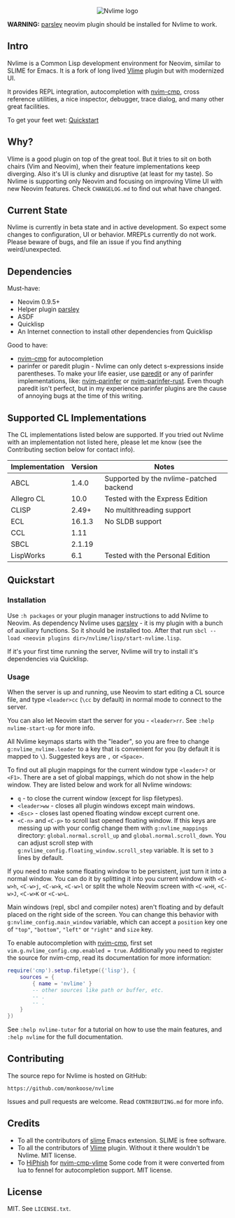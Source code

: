 <p align="center">
    <img src="https://user-images.githubusercontent.com/6261276/209430731-dccaeebd-23e4-4f55-b8c3-4a6bfec7f01b.jpg" alt="Nvlime logo">
</p>

**WARNING:**
[parsley][parsley] neovim plugin should be installed for Nvlime to work.

## Intro

Nvlime is a Common Lisp development environment for Neovim, similar to SLIME
for Emacs. It is a fork of long lived [Vlime][Vlime] plugin but with modernized
UI.

It provides REPL integration, autocompletion with [nvim-cmp][nvim-cmp], cross
reference utilities, a nice inspector, debugger, trace dialog, and many other
great facilities.

To get your feet wet: [Quickstart](#Quickstart)

## Why?

Vlime is a good plugin on top of the great tool. But it tries to sit on both
chairs (Vim and Neovim), when their feature implementations keep diverging. Also
it's UI is clunky and disruptive (at least for my taste). So Nvlime is
supporting only Neovim and focusing on improving Vlime UI with new Neovim
features. Check `CHANGELOG.md` to find out what have changed.

## Current State

Nvlime is currently in beta state and in active development. So expect some
changes to configuration, UI or behavior. MREPLs currently do not work.
Please beware of bugs, and file an issue if you find anything weird/unexpected.

## Dependencies

Must-have:

- Neovim 0.9.5+
- Helper plugin [parsley][parsley]
- ASDF
- Quicklisp
- An Internet connection to install other dependencies from Quicklisp

Good to have:

- [nvim-cmp][nvim-cmp] for autocompletion
- parinfer or paredit plugin - Nvlime can only detect s-expressions inside
  parentheses. To make your life easier, use
  [paredit](https://github.com/kovisoft/paredit) or any of parinfer
  implementations, like:
  [nvim-parinfer](https://github.com/gpanders/nvim-parinfer) or
  [nvim-parinfer-rust](https://github.com/harrygallagher4/nvim-parinfer-rust).
  Even though paredit isn't perfect, but in my experience parinfer
  plugins are the cause of annoying bugs at the time of this writing.

## Supported CL Implementations

The CL implementations listed below are supported. If you tried out Nvlime with
an implementation not listed here, please let me know (see the Contributing
section below for contact info).

| Implementation | Version | Notes                                   |
|----------------|---------|-----------------------------------------|
| ABCL           | 1.4.0   | Supported by the nvlime-patched backend |
| Allegro CL     | 10.0    | Tested with the Express Edition         |
| CLISP          | 2.49+   | No multithreading support               |
| ECL            | 16.1.3  | No SLDB support                         |
| CCL            | 1.11    |                                         |
| SBCL           | 2.1.19  |                                         |
| LispWorks      | 6.1     | Tested with the Personal Edition        |

## Quickstart

### Installation

Use `:h packages` or your plugin manager instructions to add Nvlime to Neovim.
As dependency Nvlime uses [parsley][parsley] - it is my plugin with a bunch
of auxiliary functions. So it should be installed too. After that run `sbcl
--load <neovim plugins dir>/nvlime/lisp/start-nvlime.lisp`.

If it's your first time running the server, Nvlime will try to install it's
dependencies via Quicklisp.

### Usage

When the server is up and running, use Neovim to start editing a CL source
file, and type `<leader>cc` (`\cc` by default) in normal mode to connect to the
server.

You can also let Neovim start the server for you - `<leader>rr`. See `:help
nvlime-start-up` for more info.

All Nvlime keymaps starts with the "leader", so you are free to change
`g:nvlime_nvlime.leader` to a key that is convenient for you (by default it is
mapped to `\`). Suggested keys are `,` or `<Space>`.

To find out all plugin mappings for the current window type `<leader>?` or
`<F1>`. There are a set of global mappings, which do not show in the help window.
They are listed below and work for all Nvlime windows:

- `q` - to close the current window (except for lisp filetypes).
- `<leader>ww` - closes all plugin windows except main windows.
- `<Esc>` - closes last opened floating window except current one.
- `<C-n>` and `<C-p>` to scroll last opened floating window. If this keys are
  messing up with your config change them with `g:nvlime_mappings` directory:
  `global.normal.scroll_up` and `global.normal.scroll_down`. You can adjust
  scroll step with `g:nvlime_config.floating_window.scroll_step` variable. It
  is set to `3` lines by default.

If you need to make some floating window to be persistent, just turn it into a
normal window. You can do it by splitting it into you current window with
`<C-w>h`, `<C-w>j`, `<C-w>k`, `<C-w>l` or split the whole Neovim screen with
`<C-w>H`, `<C-w>J`, `<C-w>K` or `<C-w>L`.

Main windows (repl, sbcl and compiler notes) aren't floating and by default
placed on the right side of the screen. You can change this behavior with
`g:nvlime_config.main_window` variable, which can accept a `position` key
one of `"top"`, `"bottom"`, `"left"` or `"right"` and `size` key.

To enable autocompletion with [nvim-cmp][nvim-cmp], first set
`vim.g.nvlime_config.cmp.enabled = true`. Additionally you need to register the
source for nvim-cmp, read its documentation for more information:

```lua
require('cmp').setup.filetype({'lisp'}, {
    sources = {
        { name = 'nvlime' }
        -- other sources like path or buffer, etc.
        -- .
        -- .
    }
})
```

See `:help nvlime-tutor` for a tutorial on how to use the main features, and
`:help nvlime` for the full documentation.

## Contributing

The source repo for Nvlime is hosted on GitHub:

    https://github.com/monkoose/nvlime

Issues and pull requests are welcome. Read `CONTRIBUTING.md` for more info.

## Credits

- To all the contributors of [slime](https://github.com/slime/slime) Emacs
  extension. SLIME is free software.
- To all the contributors of [Vlime][Vlime] plugin. Without it there wouldn't
  be Nvlime. MIT license.
- To [HiPhish](https://github.com/HiPhish) for
  [nvim-cmp-vlime](https://github.com/HiPhish/nvim-cmp-vlime) Some code from it
  were converted from lua to fennel for autocompletion support. MIT license.

## License

MIT. See `LICENSE.txt`.

[nvim-cmp]: https://github.com/hrsh7th/nvim-cmp
[Vlime]: https://github.com/vlime/vlime
[parsley]: https://github.com/monkoose/parsley
